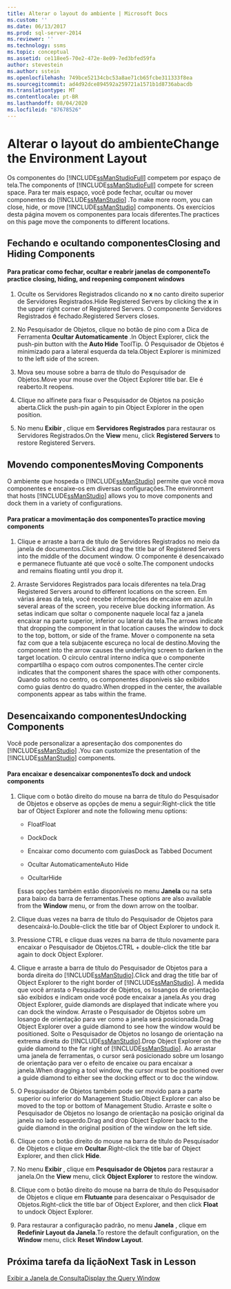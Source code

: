 ```yaml
---
title: Alterar o layout do ambiente | Microsoft Docs
ms.custom: ''
ms.date: 06/13/2017
ms.prod: sql-server-2014
ms.reviewer: ''
ms.technology: ssms
ms.topic: conceptual
ms.assetid: ce118ee5-70e2-472e-8e09-7ed3bfed59fa
author: stevestein
ms.author: sstein
ms.openlocfilehash: 749bce52134cbc53a8ae71cb65fcbe311333f8ea
ms.sourcegitcommit: ad4d92dce894592a259721a1571b1d8736abacdb
ms.translationtype: MT
ms.contentlocale: pt-BR
ms.lasthandoff: 08/04/2020
ms.locfileid: "87678526"
---
```

# <a name="change-the-environment-layout"></a><span data-ttu-id="2726e-102">Alterar o layout do ambiente</span><span class="sxs-lookup"><span data-stu-id="2726e-102">Change the Environment Layout</span></span>
  <span data-ttu-id="2726e-103">Os componentes do [!INCLUDE[ssManStudioFull](../../includes/ssmanstudiofull-md.md)] competem por espaço de tela.</span><span class="sxs-lookup"><span data-stu-id="2726e-103">The components of [!INCLUDE[ssManStudioFull](../../includes/ssmanstudiofull-md.md)] compete for screen space.</span></span> <span data-ttu-id="2726e-104">Para ter mais espaço, você pode fechar, ocultar ou mover componentes do [!INCLUDE[ssManStudio](../../includes/ssmanstudio-md.md)] .</span><span class="sxs-lookup"><span data-stu-id="2726e-104">To make more room, you can close, hide, or move [!INCLUDE[ssManStudio](../../includes/ssmanstudio-md.md)] components.</span></span> <span data-ttu-id="2726e-105">Os exercícios desta página movem os componentes para locais diferentes.</span><span class="sxs-lookup"><span data-stu-id="2726e-105">The practices on this page move the components to different locations.</span></span>  
  
## <a name="closing-and-hiding-components"></a><span data-ttu-id="2726e-106">Fechando e ocultando componentes</span><span class="sxs-lookup"><span data-stu-id="2726e-106">Closing and Hiding Components</span></span>  
  
#### <a name="to-practice-closing-hiding-and-reopening-component-windows"></a><span data-ttu-id="2726e-107">Para praticar como fechar, ocultar e reabrir janelas de componente</span><span class="sxs-lookup"><span data-stu-id="2726e-107">To practice closing, hiding, and reopening component windows</span></span>  
  
1.  <span data-ttu-id="2726e-108">Oculte os Servidores Registrados clicando no **x** no canto direito superior de Servidores Registrados.</span><span class="sxs-lookup"><span data-stu-id="2726e-108">Hide Registered Servers by clicking the **x** in the upper right corner of Registered Servers.</span></span> <span data-ttu-id="2726e-109">O componente Servidores Registrados é fechado.</span><span class="sxs-lookup"><span data-stu-id="2726e-109">Registered Servers closes.</span></span>  
  
2.  <span data-ttu-id="2726e-110">No Pesquisador de Objetos, clique no botão de pino com a Dica de Ferramenta **Ocultar Automaticamente** .</span><span class="sxs-lookup"><span data-stu-id="2726e-110">In Object Explorer, click the push-pin button with the **Auto Hide** ToolTip.</span></span> <span data-ttu-id="2726e-111">O Pesquisador de Objetos é minimizado para a lateral esquerda da tela.</span><span class="sxs-lookup"><span data-stu-id="2726e-111">Object Explorer is minimized to the left side of the screen.</span></span>  
  
3.  <span data-ttu-id="2726e-112">Mova seu mouse sobre a barra de título do Pesquisador de Objetos.</span><span class="sxs-lookup"><span data-stu-id="2726e-112">Move your mouse over the Object Explorer title bar.</span></span> <span data-ttu-id="2726e-113">Ele é reaberto.</span><span class="sxs-lookup"><span data-stu-id="2726e-113">It reopens.</span></span>  
  
4.  <span data-ttu-id="2726e-114">Clique no alfinete para fixar o Pesquisador de Objetos na posição aberta.</span><span class="sxs-lookup"><span data-stu-id="2726e-114">Click the push-pin again to pin Object Explorer in the open position.</span></span>  
  
5.  <span data-ttu-id="2726e-115">No menu **Exibir** , clique em **Servidores Registrados** para restaurar os Servidores Registrados.</span><span class="sxs-lookup"><span data-stu-id="2726e-115">On the **View** menu, click **Registered Servers** to restore Registered Servers.</span></span>  
  
## <a name="moving-components"></a><span data-ttu-id="2726e-116">Movendo componentes</span><span class="sxs-lookup"><span data-stu-id="2726e-116">Moving Components</span></span>  
 <span data-ttu-id="2726e-117">O ambiente que hospeda o [!INCLUDE[ssManStudio](../../includes/ssmanstudio-md.md)] permite que você mova componentes e encaixe-os em diversas configurações.</span><span class="sxs-lookup"><span data-stu-id="2726e-117">The environment that hosts [!INCLUDE[ssManStudio](../../includes/ssmanstudio-md.md)] allows you to move components and dock them in a variety of configurations.</span></span>  
  
#### <a name="to-practice-moving-components"></a><span data-ttu-id="2726e-118">Para praticar a movimentação dos componentes</span><span class="sxs-lookup"><span data-stu-id="2726e-118">To practice moving components</span></span>  
  
1.  <span data-ttu-id="2726e-119">Clique e arraste a barra de título de Servidores Registrados no meio da janela de documentos.</span><span class="sxs-lookup"><span data-stu-id="2726e-119">Click and drag the title bar of Registered Servers into the middle of the document window.</span></span> <span data-ttu-id="2726e-120">O componente é desencaixado e permanece flutuante até que você o solte.</span><span class="sxs-lookup"><span data-stu-id="2726e-120">The component undocks and remains floating until you drop it.</span></span>  
  
2.  <span data-ttu-id="2726e-121">Arraste Servidores Registrados para locais diferentes na tela.</span><span class="sxs-lookup"><span data-stu-id="2726e-121">Drag Registered Servers around to different locations on the screen.</span></span> <span data-ttu-id="2726e-122">Em várias áreas da tela, você recebe informações de encaixe em azul.</span><span class="sxs-lookup"><span data-stu-id="2726e-122">In several areas of the screen, you receive blue docking information.</span></span> <span data-ttu-id="2726e-123">As setas indicam que soltar o componente naquele local faz a janela encaixar na parte superior, inferior ou lateral da tela.</span><span class="sxs-lookup"><span data-stu-id="2726e-123">The arrows indicate that dropping the component in that location causes the window to dock to the top, bottom, or side of the frame.</span></span> <span data-ttu-id="2726e-124">Mover o componente na seta faz com que a tela subjacente escureça no local de destino.</span><span class="sxs-lookup"><span data-stu-id="2726e-124">Moving the component into the arrow causes the underlying screen to darken in the target location.</span></span> <span data-ttu-id="2726e-125">O círculo central interno indica que o componente compartilha o espaço com outros componentes.</span><span class="sxs-lookup"><span data-stu-id="2726e-125">The center circle indicates that the component shares the space with other components.</span></span> <span data-ttu-id="2726e-126">Quando soltos no centro, os componentes disponíveis são exibidos como guias dentro do quadro.</span><span class="sxs-lookup"><span data-stu-id="2726e-126">When dropped in the center, the available components appear as tabs within the frame.</span></span>  
  
## <a name="undocking-components"></a><span data-ttu-id="2726e-127">Desencaixando componentes</span><span class="sxs-lookup"><span data-stu-id="2726e-127">Undocking Components</span></span>  
 <span data-ttu-id="2726e-128">Você pode personalizar a apresentação dos componentes do [!INCLUDE[ssManStudio](../../includes/ssmanstudio-md.md)] .</span><span class="sxs-lookup"><span data-stu-id="2726e-128">You can customize the presentation of the [!INCLUDE[ssManStudio](../../includes/ssmanstudio-md.md)] components.</span></span>  
  
#### <a name="to-dock-and-undock-components"></a><span data-ttu-id="2726e-129">Para encaixar e desencaixar componentes</span><span class="sxs-lookup"><span data-stu-id="2726e-129">To dock and undock components</span></span>  
  
1.  <span data-ttu-id="2726e-130">Clique com o botão direito do mouse na barra de título do Pesquisador de Objetos e observe as opções de menu a seguir:</span><span class="sxs-lookup"><span data-stu-id="2726e-130">Right-click the title bar of Object Explorer and note the following menu options:</span></span>  
  
    -   <span data-ttu-id="2726e-131">Float</span><span class="sxs-lookup"><span data-stu-id="2726e-131">Float</span></span>  
  
    -   <span data-ttu-id="2726e-132">Dock</span><span class="sxs-lookup"><span data-stu-id="2726e-132">Dock</span></span>  
  
    -   <span data-ttu-id="2726e-133">Encaixar como documento com guias</span><span class="sxs-lookup"><span data-stu-id="2726e-133">Dock as Tabbed Document</span></span>  
  
    -   <span data-ttu-id="2726e-134">Ocultar Automaticamente</span><span class="sxs-lookup"><span data-stu-id="2726e-134">Auto Hide</span></span>  
  
    -   <span data-ttu-id="2726e-135">Ocultar</span><span class="sxs-lookup"><span data-stu-id="2726e-135">Hide</span></span>  
  
     <span data-ttu-id="2726e-136">Essas opções também estão disponíveis no menu **Janela** ou na seta para baixo da barra de ferramentas.</span><span class="sxs-lookup"><span data-stu-id="2726e-136">These options are also available from the **Window** menu, or from the down arrow on the toolbar.</span></span>  
  
2.  <span data-ttu-id="2726e-137">Clique duas vezes na barra de título do Pesquisador de Objetos para desencaixá-lo.</span><span class="sxs-lookup"><span data-stu-id="2726e-137">Double-click the title bar of Object Explorer to undock it.</span></span>  
  
3.  <span data-ttu-id="2726e-138">Pressione CTRL e clique duas vezes na barra de título novamente para encaixar o Pesquisador de Objetos.</span><span class="sxs-lookup"><span data-stu-id="2726e-138">CTRL + double-click the title bar again to dock Object Explorer.</span></span>  
  
4.  <span data-ttu-id="2726e-139">Clique e arraste a barra de título do Pesquisador de Objetos para a borda direita do [!INCLUDE[ssManStudio](../../includes/ssmanstudio-md.md)].</span><span class="sxs-lookup"><span data-stu-id="2726e-139">Click and drag the title bar of Object Explorer to the right border of [!INCLUDE[ssManStudio](../../includes/ssmanstudio-md.md)].</span></span> <span data-ttu-id="2726e-140">À medida que você arrasta o Pesquisador de Objetos, os losangos de orientação são exibidos e indicam onde você pode encaixar a janela.</span><span class="sxs-lookup"><span data-stu-id="2726e-140">As you drag Object Explorer, guide diamonds are displayed that indicate where you can dock the window.</span></span> <span data-ttu-id="2726e-141">Arraste o Pesquisador de Objetos sobre um losango de orientação para ver como a janela será posicionada.</span><span class="sxs-lookup"><span data-stu-id="2726e-141">Drag Object Explorer over a guide diamond to see how the window would be positioned.</span></span> <span data-ttu-id="2726e-142">Solte o Pesquisador de Objetos no losango de orientação na extrema direita do [!INCLUDE[ssManStudio](../../includes/ssmanstudio-md.md)].</span><span class="sxs-lookup"><span data-stu-id="2726e-142">Drop Object Explorer on the guide diamond to the far right of [!INCLUDE[ssManStudio](../../includes/ssmanstudio-md.md)].</span></span> <span data-ttu-id="2726e-143">Ao arrastar uma janela de ferramentas, o cursor será posicionado sobre um losango de orientação para ver o efeito de encaixe ou para encaixar a janela.</span><span class="sxs-lookup"><span data-stu-id="2726e-143">When dragging a tool window, the cursor must be positioned over a guide diamond to either see the docking effect or to doc the window.</span></span>  
  
5.  <span data-ttu-id="2726e-144">O Pesquisador de Objetos também pode ser movido para a parte superior ou inferior do Management Studio.</span><span class="sxs-lookup"><span data-stu-id="2726e-144">Object Explorer can also be moved to the top or bottom of Management Studio.</span></span> <span data-ttu-id="2726e-145">Arraste e solte o Pesquisador de Objetos no losango de orientação na posição original da janela no lado esquerdo.</span><span class="sxs-lookup"><span data-stu-id="2726e-145">Drag and drop Object Explorer back to the guide diamond in the original position of the window on the left side.</span></span>  
  
6.  <span data-ttu-id="2726e-146">Clique com o botão direito do mouse na barra de título do Pesquisador de Objetos e clique em **Ocultar**.</span><span class="sxs-lookup"><span data-stu-id="2726e-146">Right-click the title bar of Object Explorer, and then click **Hide**.</span></span>  
  
7.  <span data-ttu-id="2726e-147">No menu **Exibir** , clique em **Pesquisador de Objetos** para restaurar a janela.</span><span class="sxs-lookup"><span data-stu-id="2726e-147">On the **View** menu, click **Object Explorer** to restore the window.</span></span>  
  
8.  <span data-ttu-id="2726e-148">Clique com o botão direito do mouse na barra de título do Pesquisador de Objetos e clique em **Flutuante** para desencaixar o Pesquisador de Objetos.</span><span class="sxs-lookup"><span data-stu-id="2726e-148">Right-click the title bar of Object Explorer, and then click **Float** to undock Object Explorer.</span></span>  
  
9. <span data-ttu-id="2726e-149">Para restaurar a configuração padrão, no menu **Janela** , clique em **Redefinir Layout da Janela**.</span><span class="sxs-lookup"><span data-stu-id="2726e-149">To restore the default configuration, on the **Window** menu, click **Reset Window Layout**.</span></span>  
  
## <a name="next-task-in-lesson"></a><span data-ttu-id="2726e-150">Próxima tarefa da lição</span><span class="sxs-lookup"><span data-stu-id="2726e-150">Next Task in Lesson</span></span>  
 [<span data-ttu-id="2726e-151">Exibir a Janela de Consulta</span><span class="sxs-lookup"><span data-stu-id="2726e-151">Display the Query Window</span></span>](lesson-1-4-display-the-query-window.md)  
  
  
